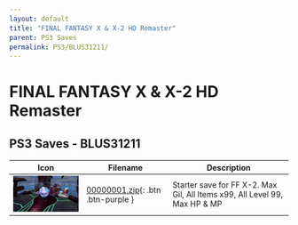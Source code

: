 ```yaml
---
layout: default
title: "FINAL FANTASY X & X-2 HD Remaster"
parent: PS3 Saves
permalink: PS3/BLUS31211/
---
```

# FINAL FANTASY X & X-2 HD Remaster

## PS3 Saves - BLUS31211

| Icon | Filename | Description |
|------|----------|-------------|
| ![FINAL FANTASY X & X-2 HD Remaster](ICON0.PNG) | [00000001.zip](00000001.zip){: .btn .btn-purple } | Starter save for FF X-2. Max Gil, All Items x99, All Level 99, Max HP & MP |

